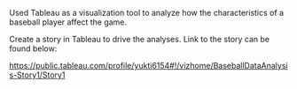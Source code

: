 
Used Tableau as a visualization tool to analyze how the characteristics of a baseball player affect the game.

Create a story in Tableau to drive the analyses. Link to the story can be found below: 

https://public.tableau.com/profile/yukti6154#!/vizhome/BaseballDataAnalysis-Story1/Story1

